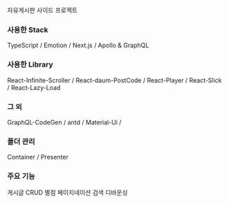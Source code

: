 자유게시판 사이드 프로젝트<br/>

### 사용한 Stack <br/>
TypeScript / Emotion / Next.js / Apollo & GraphQL 

### 사용한 Library<br/>
React-Infinite-Scroller / React-daum-PostCode / React-Player / React-Slick / React-Lazy-Load

### 그 외 <br/>
GraphQL-CodeGen / antd / Material-Ui / 

### 폴더 관리 <br/>
Container / Presenter 

### 주요 기능 <br/>
게시글 CRUD 
별점
페이지네이션
검색 디바운싱
